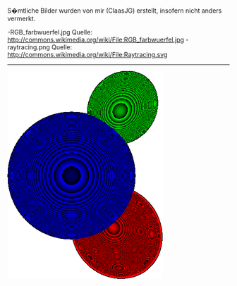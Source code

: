 S�mtliche Bilder wurden von mir (ClaasJG) erstellt, insofern nicht anders vermerkt.

-RGB_farbwuerfel.jpg Quelle: http://commons.wikimedia.org/wiki/File:RGB_farbwuerfel.jpg
-raytracing.png Quelle: http://commons.wikimedia.org/wiki/File:Raytracing.svg

***
![Bump](https://raw.githubusercontent.com/fsglab/raytracer/master/data/img/bump.png)
